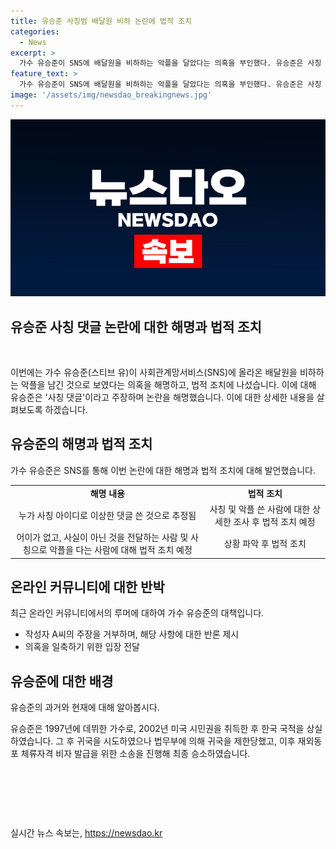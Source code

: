 ```yaml
---
title: 유승준 사칭범 배달원 비하 논란에 법적 조치
categories:
  - News
excerpt: >
  가수 유승준이 SNS에 배달원을 비하하는 악플을 달았다는 의혹을 부인했다. 유승준은 사칭 댓글이라고 주장하며, 해당 사항을 조사한 후 법적 조치를 취할 것을 밝혔다. 최근 온라인 커뮤니티에 유승준을 악플러로 지목하는 게시물이 올라오면서 논란이 불거졌다. 유승준은 1997년 데뷔 이후 미국 국적을 취득하면서 한국 국적을 상실한 바 있다. 이에 대한 법적 문제도 야기되었으며, LA 총영사관에서의 비자 발급 문제로 소송을 제기한 경험 등을 보유하고 있다.
feature_text: >
  가수 유승준이 SNS에 배달원을 비하하는 악플을 달았다는 의혹을 부인했다. 유승준은 사칭 댓글이라고 주장하며, 해당 사항을 조사한 후 법적 조치를 취할 것을 밝혔다. 최근 온라인 커뮤니티에 유승준을 악플러로 지목하는 게시물이 올라오면서 논란이 불거졌다. 유승준은 1997년 데뷔 이후 미국 국적을 취득하면서 한국 국적을 상실한 바 있다. 이에 대한 법적 문제도 야기되었으며, LA 총영사관에서의 비자 발급 문제로 소송을 제기한 경험 등을 보유하고 있다.
image: '/assets/img/newsdao_breakingnews.jpg'
---
```


<p><img src="/assets/img/newsdao_breakingnews.jpg" alt="bookingtag 속보" /></p>

<h2>유승준 사칭 댓글 논란에 대한 해명과 법적 조치</h2>

<p data-ke-size="size16">&nbsp;</p>

<p>이번에는 가수 유승준(스티브 유)이 사회관계망서비스(SNS)에 올라온 배달원을 비하하는 악플을 남긴 것으로 보였다는 의혹을 해명하고, 법적 조치에 나섰습니다. 이에 대해 유승준은 '사칭 댓글'이라고 주장하며 논란을 해명했습니다. 이에 대한 상세한 내용을 살펴보도록 하겠습니다.</p>

<h2 data-ke-size="size26">유승준의 해명과 법적 조치</h2>

<p data-ke-size="size16">가수 유승준은 SNS를 통해 이번 논란에 대한 해명과 법적 조치에 대해 발언했습니다.</p>

<table>
  <tr>
    <td style="text-align: center; height: 17px;"><b>해명 내용</b></td>
    <td style="text-align: center; height: 17px;"><b>법적 조치</b></td>
  </tr>
  <tr>
    <td style="text-align: center;">누가 사칭 아이디로 이상한 댓글 쓴 것으로 추정됨</td>
    <td style="text-align: center;">사칭 및 악플 쓴 사람에 대한 상세한 조사 후 법적 조치 예정</td>
  </tr>
  <tr>
    <td style="text-align: center;">어이가 없고, 사실이 아닌 것을 전달하는 사람 및 사칭으로 악플을 다는 사람에 대해 법적 조치 예정</td>
    <td style="text-align: center;">상황 파악 후 법적 조치</td>
  </tr>
</table>

<h2 data-ke-size="size26">온라인 커뮤니티에 대한 반박</h2>

<p data-ke-size="size16">최근 온라인 커뮤니티에서의 루머에 대하여 가수 유승준의 대책입니다.</p>

<ul>
  <li>작성자 A씨의 주장을 거부하며, 해당 사항에 대한 반론 제시</li>
  <li>의혹을 일축하기 위한 입장 전달</li>
</ul>

<h2 data-ke-size="size26">유승준에 대한 배경</h2>

<p data-ke-size="size16">유승준의 과거와 현재에 대해 알아봅시다.</p>

<p>유승준은 1997년에 데뷔한 가수로, 2002년 미국 시민권을 취득한 후 한국 국적을 상실하였습니다. 그 후 귀국을 시도하였으나 법무부에 의해 귀국을 제한당했고, 이후 재외동포 체류자격 비자 발급을 위한 소송을 진행해 최종 승소하였습니다.</p>

<p data-ke-size="size16">&nbsp;</p>

<p data-ke-size="size16">&nbsp;</p>

<p data-ke-size="size16">&nbsp;</p>
실시간 뉴스 속보는, <a href="https://newsdao.kr" rel="dofollow">https://newsdao.kr</a>


